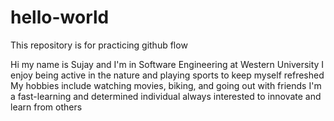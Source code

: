 # hello-world
This repository is for practicing github flow

Hi my name is Sujay and I'm in Software Engineering at Western University
I enjoy being active in the nature and playing sports to keep myself refreshed
My hobbies include watching movies, biking, and going out with friends
I'm a fast-learning and determined individual always interested to innovate and learn from others
